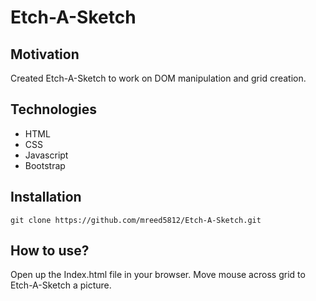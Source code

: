 # Etch-A-Sketch

## Motivation

Created Etch-A-Sketch to work on DOM manipulation and grid creation.

## Technologies
- HTML
- CSS
- Javascript
- Bootstrap

## Installation
```
git clone https://github.com/mreed5812/Etch-A-Sketch.git
```

## How to use?

Open up the Index.html file in your browser.  Move mouse across grid to Etch-A-Sketch a picture.

